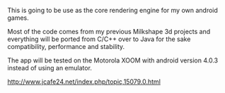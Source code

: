 This is going to be use as the core rendering engine for my own android games.

Most of the code comes from my previous Milkshape 3d projects and everything will be ported from C/C++ over to Java for the sake compatibility, performance and stability.

The app will be tested on the Motorola XOOM with android version 4.0.3 instead of using an emulator.



http://www.jcafe24.net/index.php/topic,15079.0.html